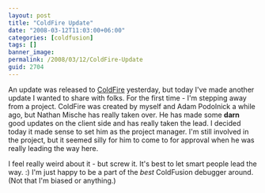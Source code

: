 ```yaml
---
layout: post
title: "ColdFire Update"
date: "2008-03-12T11:03:00+06:00"
categories: [coldfusion]
tags: []
banner_image: 
permalink: /2008/03/12/ColdFire-Update
guid: 2704
---
```


An update was released to <a href="http://coldfire.riaforge.org">ColdFire</a> yesterday, but today I've made another update I wanted to share with folks. For the first time - I'm stepping away from a project. ColdFire was created by myself and Adam Podolnick a while ago, but Nathan Mische has really taken over. He has made some <b>darn</b> good updates on the client side and has really taken the lead. I decided today it made sense to set him as the project manager. I'm still involved in the project, but it seemed silly for him to come to for approval when he was really leading the way here.

I feel really weird about it - but screw it. It's best to let smart people lead the way. :) I'm just happy to be a part of the <i>best</i> ColdFusion debugger around. (Not that I'm biased or anything.)